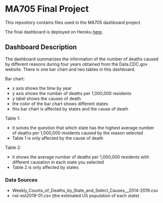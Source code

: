 # MA705 Final Project

This repository contains files used in the MA705 dashboard project.

The final dashboard is deployed on Heroku [here](https://ma705bostonuniversities.herokuapp.com).

## Dashboard Description

The dashboard summarizes the information of the number of deaths caused by different reasons during four years obtained from the Data.CDC.gov website.
There is one bar chart and two tables in this dashboard.

Bar chart:
- x axis shows the time by year
- y axis shows the number of deaths per 1,000,000 residents
- y label shows the causes of death
- the color of the bar chart shows different states
- this bar chart is affected by states and the cause of death

Table 1:
- it solves the question that which state has the highest average number of deaths per 1,000,000 residents caused by the reason selected
- Table 1 is only affected by the cause of death

Table 2:
- it shows the average number of deaths per 1,000,000 residents with different causation in each state you selected
- Table 2 is only affected by states

### Data Sources

- Weekly_Counts_of_Deaths_by_State_and_Select_Causes__2014-2019.csv
- nst-est2019-01.csv (the estimated US population of each state)

